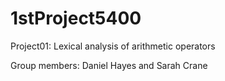 # 1stProject5400
Project01: Lexical analysis of arithmetic operators  <br>

Group members: Daniel Hayes and Sarah Crane  <br>
